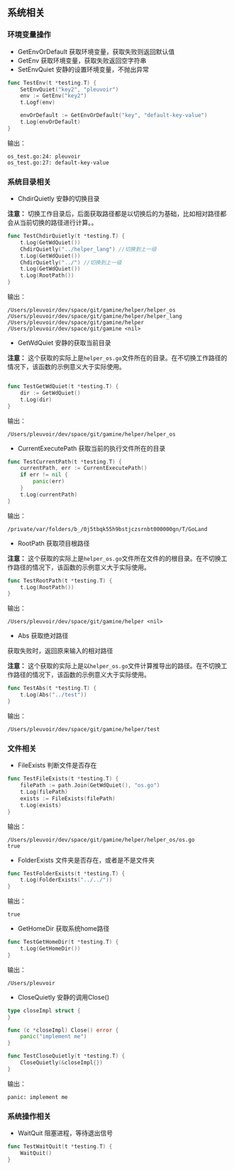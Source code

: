 

## 系统相关

### 环境变量操作

- GetEnvOrDefault 获取环境变量，获取失败则返回默认值
- GetEnv 获取环境变量，获取失败返回空字符串
- SetEnvQuiet 安静的设置环境变量，不抛出异常

```go
func TestEnv(t *testing.T) {
	SetEnvQuiet("key2", "pleuvoir")
	env := GetEnv("key2")
	t.Logf(env)

	envOrDefault := GetEnvOrDefault("key", "default-key-value")
	t.Log(envOrDefault)
}
```

输出：

```
os_test.go:24: pleuvoir
os_test.go:27: default-key-value
```


### 系统目录相关


- ChdirQuietly 安静的切换目录

**注意：**   切换工作目录后，后面获取路径都是以切换后的为基础，比如相对路径都会从当前切换的路径进行计算。。

```go
func TestChdirQuietly(t *testing.T) {
    t.Log(GetWdQuiet())
    ChdirQuietly("../helper_lang") //切换到上一级
    t.Log(GetWdQuiet())
    ChdirQuietly("../") //切换到上一级
    t.Log(GetWdQuiet())
    t.Log(RootPath())
}
```

输出：


```
/Users/pleuvoir/dev/space/git/gamine/helper/helper_os
/Users/pleuvoir/dev/space/git/gamine/helper/helper_lang
/Users/pleuvoir/dev/space/git/gamine/helper
/Users/pleuvoir/dev/space/git/gamine <nil>
```


- GetWdQuiet 安静的获取当前目录

**注意：**   这个获取的实际上是`helper_os.go`文件所在的目录。在不切换工作路径的情况下，该函数的示例意义大于实际使用。

```go

func TestGetWdQuiet(t *testing.T) {
	dir := GetWdQuiet()
	t.Log(dir)
}

```

输出：
```
/Users/pleuvoir/dev/space/git/gamine/helper/helper_os
```

- CurrentExecutePath 获取当前的执行文件所在的目录

```go
func TestCurrentPath(t *testing.T) {
	currentPath, err := CurrentExecutePath()
	if err != nil {
		panic(err)
	}
	t.Log(currentPath)
}
```

输出：
```
/private/var/folders/b_/0j5tbqk55h9bstjczsrnbt000000gn/T/GoLand
```


- RootPath 获取项目根路径

**注意：**   这个获取的实际上是`helper_os.go`文件所在文件的的根目录。在不切换工作路径的情况下，该函数的示例意义大于实际使用。


```go
func TestRootPath(t *testing.T) {
	t.Log(RootPath())
}
```


输出：
```
/Users/pleuvoir/dev/space/git/gamine/helper <nil>
```


- Abs 获取绝对路径

获取失败时，返回原来输入的相对路径

**注意：**   这个获取的实际上是以`helper_os.go`文件计算推导出的路径。在不切换工作路径的情况下，该函数的示例意义大于实际使用。


```go
func TestAbs(t *testing.T) {
	t.Log(Abs("../test"))
}
```

输出：

```
/Users/pleuvoir/dev/space/git/gamine/helper/test
```



### 文件相关

- FileExists 判断文件是否存在

```go
func TestFileExists(t *testing.T) {
	filePath := path.Join(GetWdQuiet(), "os.go")
	t.Log(filePath)
	exists := FileExists(filePath)
	t.Log(exists)
}
```

输出：
```
/Users/pleuvoir/dev/space/git/gamine/helper/helper_os/os.go
true
```


- FolderExists 文件夹是否存在，或者是不是文件夹

```go
func TestFolderExists(t *testing.T) {
    t.Log(FolderExists("../../"))
}
```

输出：

```
true
```


- GetHomeDir 获取系统home路径

```go
func TestGetHomeDir(t *testing.T) {
	t.Log(GetHomeDir())
}

```

输出：

```
/Users/pleuvoir
```


- CloseQuietly 安静的调用Close()
```go
type closeImpl struct {
}

func (c *closeImpl) Close() error {
	panic("implement me")
}

func TestCloseQuietly(t *testing.T) {
	CloseQuietly(&closeImpl{})
}
```

输出：

```
panic: implement me
```

### 系统操作相关

- WaitQuit 阻塞进程，等待退出信号

```go
func TestWaitQuit(t *testing.T) {
    WaitQuit()
}
```

